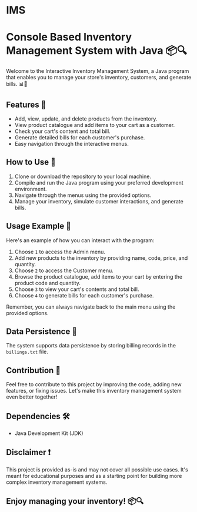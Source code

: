 # IMS
# Console Based Inventory Management System with Java 📦🔍

Welcome to the Interactive Inventory Management System, a Java program that enables you to manage your store's inventory, customers, and generate bills. 📊🛒

## Features 🌟

- Add, view, update, and delete products from the inventory.
- View product catalogue and add items to your cart as a customer.
- Check your cart's content and total bill.
- Generate detailed bills for each customer's purchase.
- Easy navigation through the interactive menus.

## How to Use 📝

1. Clone or download the repository to your local machine.
2. Compile and run the Java program using your preferred development environment.
3. Navigate through the menus using the provided options.
4. Manage your inventory, simulate customer interactions, and generate bills.

## Usage Example 🚀

Here's an example of how you can interact with the program:

1. Choose `1` to access the Admin menu.
2. Add new products to the inventory by providing name, code, price, and quantity.
3. Choose `2` to access the Customer menu.
4. Browse the product catalogue, add items to your cart by entering the product code and quantity.
5. Choose `3` to view your cart's contents and total bill.
6. Choose `4` to generate bills for each customer's purchase.

Remember, you can always navigate back to the main menu using the provided options.

## Data Persistence 📄

The system supports data persistence by storing billing records in the `billings.txt` file.

## Contribution 🤝

Feel free to contribute to this project by improving the code, adding new features, or fixing issues. Let's make this inventory management system even better together!

## Dependencies 🛠️

- Java Development Kit (JDK)

## Disclaimer ❗

This project is provided as-is and may not cover all possible use cases. It's meant for educational purposes and as a starting point for building more complex inventory management systems.

## Enjoy managing your inventory! 📦🔍

